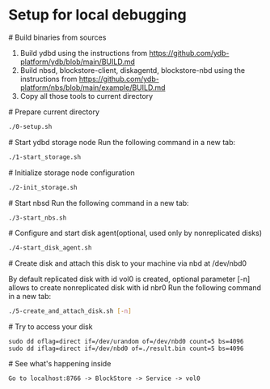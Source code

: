 # Setup for local debugging

\# Build binaries from sources
1. Build ydbd using the instructions from https://github.com/ydb-platform/ydb/blob/main/BUILD.md
2. Build nbsd, blockstore-client, diskagentd, blockstore-nbd using the instructions from https://github.com/ydb-platform/nbs/blob/main/example/BUILD.md
3. Copy all those tools to current directory

\# Prepare current directory
```bash
./0-setup.sh
```

\# Start ydbd storage node
Run the following command in a new tab:
```bash
./1-start_storage.sh
```

\# Initialize storage node configuration
```bash
./2-init_storage.sh
```

\# Start nbsd
Run the following command in a new tab:
```bash
./3-start_nbs.sh
```

\# Configure and start disk agent(optional, used only by nonreplicated disks)
```bash
./4-start_disk_agent.sh
```

\# Create disk and attach this disk to your machine via nbd at /dev/nbd0

By default replicated disk with id vol0 is created, optional parameter [-n] allows to create nonreplicated disk with id nbr0
Run the following command in a new tab:
```bash
./5-create_and_attach_disk.sh [-n]
```

\# Try to access your disk
```
sudo dd oflag=direct if=/dev/urandom of=/dev/nbd0 count=5 bs=4096
sudo dd iflag=direct if=/dev/nbd0 of=./result.bin count=5 bs=4096
```

\# See what's happening inside
```
Go to localhost:8766 -> BlockStore -> Service -> vol0
```
